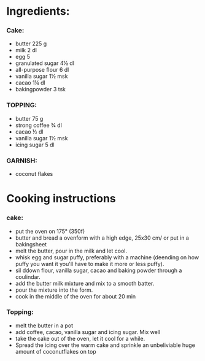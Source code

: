# Ingredients:

### Cake:
- butter 225 g
- milk 2 dl
- egg 5
- granulated sugar 4½ dl
- all-purpose flour 6 dl
- vanilla sugar 1½ msk
- cacao 1¼ dl
- bakingpowder 3 tsk

### TOPPING:
- butter 75 g
- strong coffee ¾ dl
- cacao ½ dl
- vanilla sugar 1½ msk
- icing sugar 5 dl

### GARNISH:
- coconut flakes

# Cooking instructions
### cake:
- put the oven on 175° (350f)
- butter and bread a ovenform with a high edge, 25x30 cm/ or put in a bakingsheet
- melt the butter, pour in the milk and let cool.
- whisk egg and sugar puffy, preferably with a machine (deending on how puffy you want it you'll have to make it more or less puffy). 
- sil ddown flour, vanilla sugar, cacao and baking powder through a coulindar. 
- add the butter milk mixture and mix to a smooth batter.
- pour the mixture into the form.
-  cook in the middle of the oven for about 20 min

### Topping:
- melt the butter in a pot
- add coffee, cacao, vanilla sugar and icing sugar. Mix well
- take the cake out of the oven, let it cool for a while.
- Spread the icing over the warm cake and sprinkle an unbeliviable huge amount of coconutflakes on top

